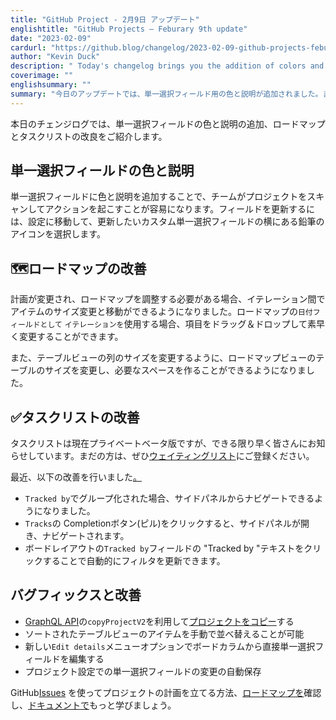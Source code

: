 ```yaml
---
title: "GitHub Project - 2月9日 アップデート"
englishtitle: "GitHub Projects – Feburary 9th update"
date: "2023-02-09"
cardurl: "https://github.blog/changelog/2023-02-09-github-projects-feburary-9th-update"
author: "Kevin Duck"
description: " Today's changelog brings you the addition of colors and descriptions for single-select fields, as well as improvements to both roadmaps and tasklists!  🎨 Single-select field colors and descriptions  Make it easier for your team to scan projects and take action by adding color and descriptions to single select fields. To update a field, go to settings and select the pencil icon next to the custom single-select field you want to update.  🗺 Roadmaps improvements  If plans change and you need to make adjustments to your roadmap, you can now resize and move items between iterations. Drag and drop your items to quickly make your changes when using an iteration as a Date field on your roadmap.  You are also now able to resize the table in a roadmap view to create the space you need, similar to resizing a column in a table view.  ✅ Tasklists improvements  Tasklists are currently in private beta but we’re letting folks in as fast as we can. If you haven't already, be sure to join the waitlist !  We’ve recently shipped the below improvements, so let us know what you think .  Navigate via the side-panel when grouped by Tracked by  Open and navigate in the side-panel by clicking the Tracks completion pill  Automatically update your filter by clicking on the "Tracked by" text in the Tracked by field in board layout  ✨ Bug fixes and improvements  Leverage copyProjectV2 in the GraphQL API to"
coverimage: ""
englishsummary: ""
summary: "今日のアップデートでは、単一選択フィールド用の色と説明が追加されました。また、ロードマップとタスクリストの改善も行われています。"
---
```


<p>本日のチェンジログでは、単一選択フィールドの色と説明の追加、ロードマップとタスクリストの改良をご紹介します。</p>
<h2 id="art-single-select-field-colors-and-descriptions" id="art-single-select-field-colors-and-descriptions" >単一選択<g-emoji fallback-src="https://github.githubassets.com/images/icons/emoji/unicode/1f3a8.png?v8" alias="art">フィールドの</g-emoji>色と説明<a href="#art-single-select-field-colors-and-descriptions" class="heading-link pl-2 text-italic text-bold" aria-label="&lt;g-emoji fallback-src=&quot;https://github.githubassets.com/images/icons/emoji/unicode/1f3a8.png?v8&quot; alias=&quot;art&quot;&gt;&#127912;&lt;/g-emoji&gt; Single-select field colors and descriptions"></a></h2>
<p>単一選択フィールドに色と説明を追加することで、チームがプロジェクトをスキャンしてアクションを起こすことが容易になります。フィールドを更新するには、設定に移動して、更新したいカスタム単一選択フィールドの横にある鉛筆のアイコンを選択します。</p>

<h2 id="world_map-roadmaps-improvements" id="world_map-roadmaps-improvements" ><g-emoji fallback-src="https://github.githubassets.com/images/icons/emoji/unicode/1f5fa.png?v8" alias="world_map">🗺ロード</g-emoji>マップの改善<a href="#world_map-roadmaps-improvements" class="heading-link pl-2 text-italic text-bold" aria-label="&lt;g-emoji fallback-src=&quot;https://github.githubassets.com/images/icons/emoji/unicode/1f5fa.png?v8&quot; alias=&quot;world_map&quot;&gt;&#128506;&lt;/g-emoji&gt; Roadmaps improvements"></a></h2>
<p>計画が変更され、ロードマップを調整する必要がある場合、イテレーション間でアイテムのサイズ変更と移動ができるようになりました。ロードマップの<code>日付フィールドとして</code> <code>イテレーションを</code>使用する場合、項目をドラッグ＆ドロップして素早く変更することができます。</p>
<p>また、テーブルビューの列のサイズを変更するように、ロードマップビューのテーブルのサイズを変更し、必要なスペースを作ることができるようになりました。</p>

<h2 id="white_check_mark-tasklists-improvements" id="white_check_mark-tasklists-improvements" ><g-emoji fallback-src="https://github.githubassets.com/images/icons/emoji/unicode/2705.png?v8" alias="white_check_mark">✅</g-emoji>タスクリストの改善<a href="#white_check_mark-tasklists-improvements" class="heading-link pl-2 text-italic text-bold" aria-label="&lt;g-emoji fallback-src=&quot;https://github.githubassets.com/images/icons/emoji/unicode/2705.png?v8&quot; alias=&quot;white_check_mark&quot;&gt;&#9989;&lt;/g-emoji&gt; Tasklists improvements"></a></h2>
<p>タスクリストは現在プライベートベータ版ですが、できる限り早く皆さんにお知らせしています。まだの方は、ぜひ<a href="https://github.com/features/issues/signup">ウェイティングリスト</a>にご登録ください。</p>
<p>最近、以下の改善を行いました<a href="https://github.com/orgs/community/discussions/39106">。</a></p>
<ul>
<li><code>Tracked by</code>でグループ化された場合、サイドパネルからナビゲートできるようになりました。 </li>
<li><code>Tracks</code>の Completionボタン(ピル)をクリックすると、サイドパネルが開き、ナビゲートされます。</li>
<li>ボードレイアウトの<code>Tracked by</code>フィールドの &quot;Tracked by &quot;テキストをクリックすることで自動的にフィルタを更新できます。</li>
</ul>
<h2 id="sparkles-bug-fixes-and-improvements" id="sparkles-bug-fixes-and-improvements" ><g-emoji fallback-src="https://github.githubassets.com/images/icons/emoji/unicode/2728.png?v8" alias="sparkles">バグ</g-emoji>フィックスと改善<a href="#sparkles-bug-fixes-and-improvements" class="heading-link pl-2 text-italic text-bold" aria-label="&lt;g-emoji fallback-src=&quot;https://github.githubassets.com/images/icons/emoji/unicode/2728.png?v8&quot; alias=&quot;sparkles&quot;&gt;&#10024;&lt;/g-emoji&gt; Bug fixes and improvements"></a></h2>
<ul>
<li><a href="https://docs.github.com/en/graphql/reference/mutations#copyprojectv2">GraphQL API</a>の<code>copyProjectV2</code>を利用して<a href="https://docs.github.com/en/issues/planning-and-tracking-with-projects/creating-projects/copying-an-existing-project">プロジェクトをコピー</a>する</li>
<li>ソートされたテーブルビューのアイテムを手動で並べ替えることが可能</li>
<li>新しい<code>Edit details</code>メニューオプションでボードカラムから直接単一選択フィールドを編集する </li>
<li>プロジェクト設定での単一選択フィールドの変更の自動保存</li>
</ul>
<p>GitHub<a href="http://github.com/features/issues">Issues</a> を使ってプロジェクトの計画を立てる方法、<a href="https://github.com/orgs/github/projects/4247/views/7">ロードマップを</a>確認し、<a href="https://docs.github.com/issues">ドキュメントで</a>もっと学びましょう。</p>


